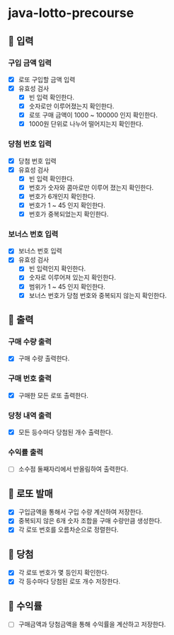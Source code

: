 # java-lotto-precourse

## 📝 입력
### 구입 금액 입력
- [x] 로또 구입할 금액 입력
- [x] 유효성 검사
    - [x] 빈 입력 확인한다.
    - [x] 숫자로만 이루어졌는지 확인한다.
    - [x] 로또 구매 금액이 1000 ~ 100000 인지 확인한다.
    - [x] 1000원 단위로 나누어 떨어지는지 확인한다.
### 당첨 번호 입력
- [x] 당첨 번호 입력
- [x] 유효성 검사 
  - [x] 빈 입력 확인한다.
  - [x] 번호가 숫자와 콤마로만 이루어 졌는지 확인한다.
  - [x] 번호가 6개인지 확인한다.
  - [x] 번호가 1 ~ 45 인지 확인한다.
  - [x] 번호가 중복되었는지 확인한다.
### 보너스 번호 입력
- [x] 보너스 번호 입력
- [x] 유효성 검사
  - [x] 빈 입력인지 확인한다.
  - [x] 숫자로 이루어져 있는지 확인한다.
  - [x] 범위가 1 ~ 45 인지 확인한다.
  - [x] 보너스 번호가 당첨 번호와 중복되지 않는지 확인한다.

## 📝 출력
### 구매 수량 출력
- [x] 구매 수량 출력한다.
### 구매 번호 출력
- [x] 구매한 모든 로또 출력한다.
### 당청 내역 출력
- [x] 모든 등수마다 당첨된 개수 출력한다.
### 수익률 출력
- [ ] 소수점 둘째자리에서 반올림하여 출력한다.

## 📝 로또 발매
- [x] 구입금액을 통해서 구입 수량 계산하여 저장한다.
- [x] 중복되지 않은 6개 숫자 조합을 구매 수량만큼 생성한다.
- [x] 각 로또 번호를 오름차순으로 정렬한다.

## 📝 당첨
- [x] 각 로또 번호가 몇 등인지 확인한다.
- [x] 각 등수마다 당첨된 로또 개수 저장한다.

## 📝 수익률
- [ ] 구매금액과 당첨금액을 통해 수익률을 계산하고 저장한다.